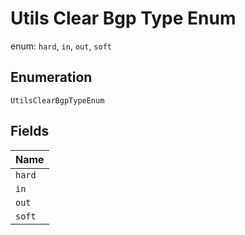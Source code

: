 
# Utils Clear Bgp Type Enum

enum: `hard`, `in`, `out`, `soft`

## Enumeration

`UtilsClearBgpTypeEnum`

## Fields

| Name |
|  --- |
| `hard` |
| `in` |
| `out` |
| `soft` |

